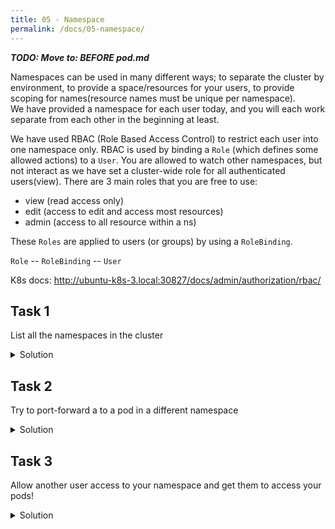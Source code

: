 ```yaml
---
title: 05 - Namespace
permalink: /docs/05-namespace/
---
```

***TODO: Move to: BEFORE pod.md***

Namespaces can be used in many different ways; to separate the cluster by environment,
to provide a space/resources for your users, to provide scoping for names(resource names must be unique per namespace).  
We have provided a namespace for each user today, and you will each work separate from each other in the beginning at least.


We have used RBAC (Role Based Access Control) to restrict each user into one namespace only.
RBAC is used by binding a `Role` (which defines some allowed actions) to a `User`.
You are allowed to watch other namespaces, but not interact as we have set a cluster-wide role for all authenticated users(view). There are 3 main roles that you are free to use:
- view (read access only)
- edit (access to edit and access most resources)
- admin (access to all resource within a ns)

These `Roles` are applied to users (or groups) by using a `RoleBinding`.

`Role` -- `RoleBinding` -- `User`



K8s docs: http://ubuntu-k8s-3.local:30827/docs/admin/authorization/rbac/
## Task 1

List all the namespaces in the cluster

<details>
 <summary>Solution</summary>
 <div markdown="1">

### Solution: List namespaces

- `kubectl get ns ` (short hand for namespace)

 </div>
</details>  

## Task 2

Try to port-forward a to a pod in a different namespace

<details>
 <summary>Solution</summary>
 <div markdown="1">

### Solution: Try to port forward

- `kubectl port-forward [pod-name] --namespace [namespace]`

 </div>
</details>

## Task 3

Allow another user access to your namespace and get them to access your pods!


<details>
 <summary>Solution</summary>
 <div markdown="1">

### Solution: Allowing Access

- `kubectl create rolebinding [new-rolebinding-name] --user=[username] --clusterrole=[edit|admin]`

 </div>
</details>
